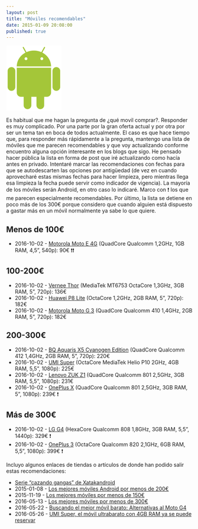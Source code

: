 ```yaml
---
layout: post
title: "Móviles recomendables"
date: 2015-01-09 20:08:00
published: true
---
```


![Android Logo](/images/posts/android_robot.png)

Es habitual que me hagan la pregunta de ¿qué movil comprar?. Responder es muy complicado. Por una parte por la gran oferta actual y por otra por ser un tema tan en boca de todos actualmente. El caso es que hace tiempo que, para responder más rápidamente a la pregunta, mantengo una lista de móviles que me parecen recomendables y que voy actualizando conforme encuentro alguna opción interesante en los blogs que sigo. He pensado hacer pública la lista en forma de post que iré actualizando como hacía antes en privado. Intentaré marcar las recomendaciones con fechas para que se autodescarten las opciones por antigüedad (de vez en cuando aprovecharé estas mismas fechas para hacer limpieza, pero mientras llega esa limpieza la fecha puede servir como indicador de vigencia). La mayoría de los móviles serán Android, en otro caso lo indicaré. Marco con :exclamation: los que me parecen especialmente recomendables. Por último, la lista se detiene en poco más de los 300€ porque considero que cuando alguien está dispuesto a gastar más en un móvil normalmente ya sabe lo que quiere.

## Menos de 100€

* 2016-10-02 - [Motorola Moto E 4G](http://www.pccomponentes.com/motorola_moto_e_4g_blanco_libre.html) (QuadCore Qualcomm 1,2GHz, 1GB RAM, 4,5”, 540p): 90€ :exclamation::exclamation:

## 100-200€

* 2016-10-02 - [Vernee Thor](https://www.amazon.es/dp/B01FX8WSQW) (MediaTek MT6753 OctaCore 1,3GHz, 3GB RAM, 5”, 720p): 136€
* 2016-10-02 - [Huawei P8 Lite](http://www.amazon.es/dp/B00W1KSK86) (OctaCore 1,2GHz, 2GB RAM, 5”, 720p): 182€
* 2016-10-02 - [Motorola Moto G 3](http://www.amazon.es/dp/B013P2K9NC/) (QuadCore Qualcomm 410 1,4GHz, 2GB RAM, 5”, 720p): 182€

## 200-300€

* 2016-10-02 - [BQ Aquaris X5 Cyanogen Edition](http://www.bq.com/es/cyanogen-aquaris-x5) (QuadCore Qualcomm 412 1,4GHz, 2GB RAM, 5”, 720p): 220€
* 2016-10-02 - [UMI Super](https://www.amazon.es/dp/B01G8JI9OA) (OctaCore MediaTek Helio P10 2GHz, 4GB RAM, 5,5”, 1080p): 225€
* 2016-10-02 - [Lenovo ZUK Z1](http://www.amazon.es/dp/B016ZP46DA) (QuadCore Qualcomm 801 2,5GHz, 3GB RAM, 5,5”, 1080p): 231€
* 2016-10-02 - [OnePlus X](https://oneplus.net/es/x) (QuadCore Qualcomm 801 2,5GHz, 3GB RAM, 5”, 1080p): 239€ :exclamation:

## Más de 300€

* 2016-10-02 - [LG G4](https://www.amazon.es/dp/B00YNM5HCC) (HexaCore Qualcomm 808 1,8GHz, 3GB RAM, 5,5”, 1440p): 329€ :exclamation:
* 2016-10-02 - [OnePlus 3](https://oneplus.net/es/3) (OctaCore Qualcomm 820 2,1GHz, 6GB RAM, 5,5”, 1080p): 399€ :exclamation:

Incluyo algunos enlaces de tiendas o artículos de donde han podido salir estas recomendaciones:

* [Serie “cazando gangas” de Xatakandroid](http://www.xatakandroid.com/tag/cazando-gangas)
* 2015-01-08 - [Los mejores móviles Android por menos de 200€](http://www.elandroidelibre.com/2015/01/los-mejores-moviles-android-por-menos-de-200e.html)
* 2015-11-19 - [Los mejores móviles por menos de 150€](http://www.elandroidelibre.com/2015/11/los-mejores-moviles-por-menos-de-150e.html)
* 2016-05-13 - [Los mejores móviles por menos de 300€](http://www.elandroidelibre.com/2016/05/mejores-moviles-por-menos-de-300.html)
* 2016-05-22 - [Buscando el mejor móvil barato: Alternativas al Moto G4](http://www.elandroidelibre.com/2016/05/alternativas-al-moto-g4.html)
* 2016-05-26 - [UMI Super, el móvil ultrabarato con 4GB RAM ya se puede reservar](http://www.elandroidelibre.com/2016/05/umi-super-movil-ultrabarato-4gb-reservar.html)
